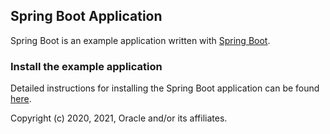 ## Spring Boot Application

Spring Boot is an example application written with [Spring Boot](https://spring.io/guides/gs/spring-boot/).

### Install the example application

Detailed instructions for installing the Spring Boot application can be found [here](https://verrazzano.io/latest/docs/examples/microservices/spring-boot/).

Copyright (c) 2020, 2021, Oracle and/or its affiliates.
